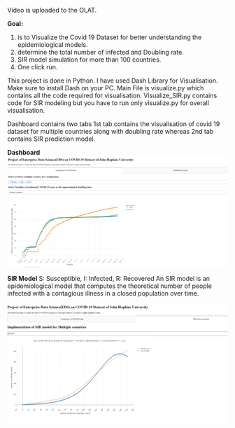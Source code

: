Video is uploaded to the OLAT.

**Goal:**
1) is to Visualize the Covid 19 Dataset for better understanding the epidemiological models.
2) determine the total number of infected and Doubling rate.
3) SIR model simulation for more than 100 countries.
4) One click run.

This project is done in Python. I have used Dash Library for Visualisation. Make sure to install Dash on your PC.
Main File is visualize.py which contains all the code required for visualisation. 
Visualize_SIR.py contains code for SIR modeling but you have to run only visualize.py for overall visualisation.

Dashboard contains two tabs 1st tab contains the visualisation of covid 19 dataset for multiple countries along with doubling rate whereas 2nd tab contains SIR prediction model.

**Dashboard**
<img src = "Images/Dashboard1.PNG">

**SIR Model**
S: Susceptible, I: Infected, R: Recovered An SIR model is an epidemiological model that computes the theoretical number of people infected with a contagious illness in a closed population over time.

<img src = "Images/SIR_dashboard.PNG">
